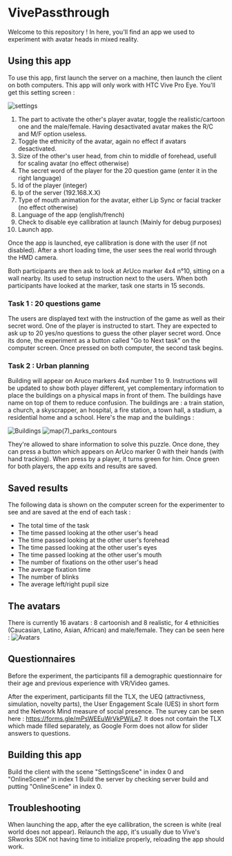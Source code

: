 # VivePassthrough

Welcome to this repository !
In here, you'll find an app we used to experiment with avatar heads in mixed reality.

## Using this app

To use this app, first launch the server on a machine, then launch the client on both computers. This app will only work with HTC Vive Pro Eye.
You'll get this setting screen :

![settings](https://user-images.githubusercontent.com/73835238/214270633-e393690d-82a6-4298-87bb-ea11f74209e7.PNG)


1. The part to activate the other's player avatar, toggle the realistic/cartoon one and the male/female. Having desactivated avatar makes the R/C and M/F option useless.
2. Toggle the ethnicity of the avatar, again no effect if avatars desactivated.
3. Size of the other's user head, from chin to middle of forehead, usefull for scaling avatar (no effect otherwise)
4. The secret word of the player for the 20 question game (enter it in the right language)
5. Id of the player (integer)
6. Ip of the server (192.168.X.X)
7. Type of mouth animation for the avatar, either Lip Sync or facial tracker (no effect otherwise)
8. Language of the app (english/french)
9. Check to disable eye callibration at launch (Mainly for debug purposes)
10. Launch app.

Once the app is launched, eye callibration is done with the user (if not disabled). After a short loading time, the user sees the real world through the HMD camera.

Both participants are then ask to look at ArUco marker 4x4 n°10, sitting on a wall nearby. Its used to setup instruction next to the users.
When both participants have looked at the marker, task one starts in 15 seconds.

### Task 1 : 20 questions game

The users are displayed text with the instruction of the game as well as their secret word. One of the player is instructed to start. They are expected to ask up to 20 yes/no
questions to guess the other player secret word. Once its done, the experiment as a button called "Go to Next task" on the computer screen. Once pressed on both computer, the second task begins.

### Task 2 : Urban planning

Building will appear on Aruco markers 4x4 number 1 to 9. Instructions will be updated to show both player different, yet complementary information to place the buildings on a physical maps in front of them. The buildings have name on top of them to reduce confusion. The buildings are : a train station, a church, a skyscrapper, an hospital, a fire station, a town hall, a stadium, a residential home and a school. Here's the map and the buildings :

![Buildings](https://user-images.githubusercontent.com/73835238/214265275-c8f1d630-d7a0-41fd-a244-23a88bb6b865.PNG)
![map(7)_parks_contours](https://user-images.githubusercontent.com/73835238/214267544-5c0ba839-264b-4ae3-a717-5236e1483db7.png)

They're allowed to share information to solve this puzzle.
Once done, they can press a button which appears on ArUco marker 0 with their hands (with hand tracking). When press by a player, it turns green for him. Once green for both players, the app exits and results are saved.

## Saved results

The following data is shown on the computer screen for the experimenter to see and are saved at the end of each task :

- The total time of the task
- The time passed looking at the other user's head 
- The time passed looking at the other user's forehead 
- The time passed looking at the other user's eyes 
- The time passed looking at the other user's mouth
- The number of fixations on the other user's head
- The average fixation time
- The number of blinks
- The average left/right pupil size


## The avatars

There is currently 16 avatars : 8 cartoonish and 8 realistic, for 4 ethnicities (Caucasian, Latino, Asian, African) and male/female. They can be seen here : 
![Avatars](https://user-images.githubusercontent.com/73835238/214315371-bd4487c9-9b23-49d4-8885-588e1ffc7441.PNG)

## Questionnaires

Before the experiment, the participants fill a demographic questionnaire for their age and previous experience with VR/Video games.

After the experiment, participants fill the TLX, the UEQ (attractivness, simulation, novelty parts), the User Engagement Scale (UES) in short form and the Network Mind measure of social presence. The survey can be seen here : https://forms.gle/mPsWEEuWrVkPWjLe7. It does not contain the TLX which made filled separately, as Google Form does not allow for slider answers to questions.

## Building this app

Build the client with the scene "SettingsScene" in index 0 and "OnlineScene" in index 1
Build the server by checking server build and putting "OnlineScene" in index 0.

## Troubleshooting

When launching the app, after the eye callibration, the screen is white (real world does not appear). Relaunch the app, it's usually due to Vive's SRworks SDK not having time to initialize properly, reloading the app should work.
